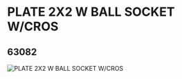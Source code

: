 # PLATE 2X2 W BALL SOCKET W/CROS
## 63082
![PLATE 2X2 W BALL SOCKET W/CROS](https://lc-www-live-s.legocdn.com/media/bricks/5/2/4529064.jpg)